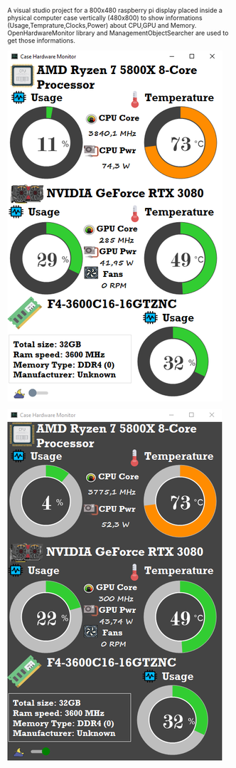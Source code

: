 A visual studio project for a 800x480 raspberry pi display placed inside a physical computer case vertically (480x800) to show informations (Usage,Temprature,Clocks,Power) about CPU,GPU and Memory. OpenHardwareMonitor library and ManagementObjectSearcher are used to get those informations.

![](Images/Screenshot.png)

![](Images/Screenshot_2.png)
